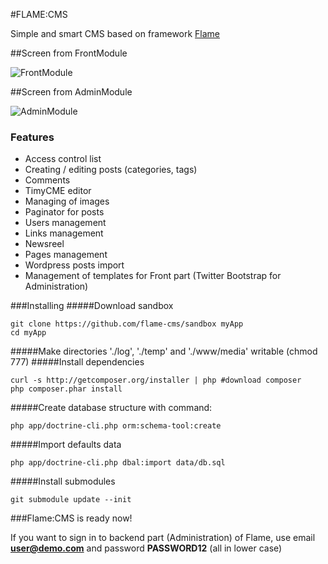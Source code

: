#FLAME:CMS

Simple and smart CMS based on framework [Flame](https://github.com/flame-org/Framework)

##Screen from FrontModule

![FrontModule](http://projects.jsifalda.name/flame/screens/front_module.png "FrontModule")

##Screen from AdminModule

![AdminModule](http://projects.jsifalda.name/flame/screens/admin_module.png "AdminModule")

### Features
* Access control list
* Creating / editing posts (categories, tags)
* Comments
* TimyCME editor
* Managing of images
* Paginator for posts
* Users management
* Links management
* Newsreel
* Pages management
* Wordpress posts import
* Management of templates for Front part (Twitter Bootstrap for Administration)

###Installing
#####Download sandbox

	git clone https://github.com/flame-cms/sandbox myApp
	cd myApp

#####Make directories './log', './temp' and './www/media' writable (chmod 777)
#####Install dependencies

	curl -s http://getcomposer.org/installer | php #download composer
	php composer.phar install

#####Create database structure with command:

	php app/doctrine-cli.php orm:schema-tool:create

#####Import defaults data

	php app/doctrine-cli.php dbal:import data/db.sql

#####Install submodules

	git submodule update --init

###Flame:CMS is ready now!

If you want to sign in to backend part (Administration) of Flame, use email **user@demo.com** and password **PASSWORD12** (all in lower case)
